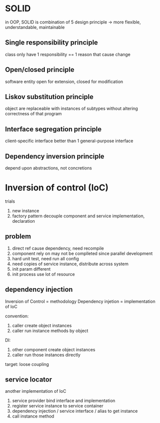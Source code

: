 # SOLID
in OOP, SOLID is combination of 5 design principle -> more flexible, understandable, maintainable
## Single responsibility principle
class only have 1 responsibility == 1 reason that cause change
## Open/closed principle
software entity open for extension, closed for modification
## Liskov substitution principle
object are replaceable with instances of subtypes without altering correctness of that program
## Interface segregation principle
client-specific interface better than 1 general-purpose interface
## Dependency inversion principle
depend upon abstractions, not concretions


# Inversion of control (IoC)
trials
1. new instance
2. factory pattern decouple component and service implementation, declaration

## problem
1. direct ref cause dependency, need recompile
2. component rely on may not be complleted since parallel development
3. hard unit test, need run all config
4. need copies of service instance, distribute across system
5. init param different
6. init process use lot of resource

## dependency injection
Inversion of Control = methodology
Dependency injetion = implementation of IoC

convention:
1. caller create object instances
2. caller run instance methods by object

DI:
1. other component create object instances
2. caller run those instances directly

target: loose coupling

## service locator
another implementation of IoC

1. service provider bind interface and implementation
2. register service instance to service container
3. dependency injection / service interface / alias to get instance
4. call instance method





